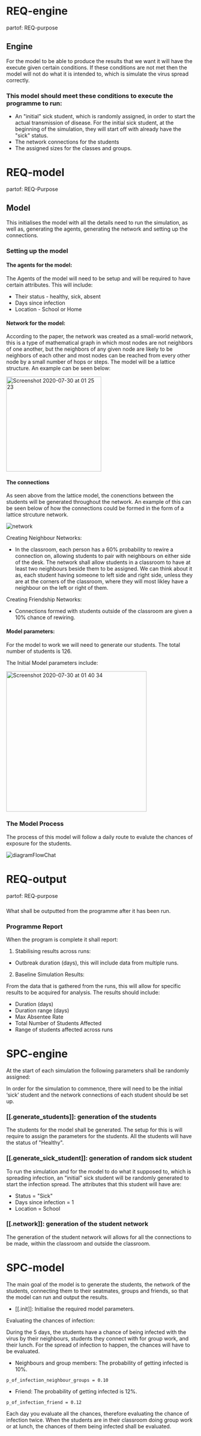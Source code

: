 # REQ-engine
partof: REQ-purpose
###
## Engine
For the model to be able to produce the results that we want it will have the execute given certain conditions. If these conditions are not met then the model will not do what it is intended to, which is simulate the virus spread correctly.

### This model should meet these conditions to execute the programme to run:
- An "initial" sick student, which is randomly assigned, in order to start the actual transmission of disease. 
For the initial sick student, at the beginning of the simulation, they will start off with already have the "sick" status. 
- The network connections for the students
- The assigned sizes for the classes and groups.



# REQ-model
partof: REQ-Purpose
###
## Model

This initialises the model with all the details need to run the simulation, as well as, generating the agents, generating the network and setting up the connections. 

### Setting up the model 

#### The agents for the model:

The Agents of the model will need to be setup and will be required to have certain attributes. This will include:
- Their status - healthy, sick, absent
- Days since infection
- Location - School or Home


#### Network for the model:

According to the paper, the network was created as a small-world network, this is a type of mathematical graph in which most nodes are not neighbors of one another, but the neighbors of any given node are likely to be neighbors of each other and most nodes can be reached from every other node by a small number of hops or steps. The model will be a lattice structure. An example can be seen below:

<img width="253" alt="Screenshot 2020-07-30 at 01 25 23" src="https://user-images.githubusercontent.com/33029552/88866767-8bc68700-d203-11ea-8ab9-aa084c16e26d.png">

#### The connections

As seen above from the lattice model, the conenctions between the students will be generated throughout the network. An example of this can be seen below of how the connections could be formed in the form of a lattice strcuture network.

![network](https://user-images.githubusercontent.com/33029552/88932516-19db5580-d276-11ea-8922-9bf6c7312160.png)


Creating Neighbour Networks:

- In the classroom, each person has a 60% probability to rewire a connection on, allowing students to pair with neighbours on either side of the desk. The network shall allow students in a classroom to have at least two neighbours beside them to be assigned. We can think about it as, each student having someone to left side and right side, unless they are at the corners of the classroom, where they will most likley have a neighbour on the left or right of them. 

Creating Friendship Networks:

- Connections formed with students outside of the classroom are given a 10% chance of rewiring. 


#### Model parameters:

For the model to work we will need to generate our students. The total number of students is 126.


The Initial Model parameters include: 


<img width="374" alt="Screenshot 2020-07-30 at 01 40 34" src="https://user-images.githubusercontent.com/33029552/88867559-b6b1da80-d205-11ea-8a21-fe45d4a33e81.png">

### The Model Process

The process of this model will follow a daily route to evalute the chances of exposure for the students. 

![diagramFlowChat](https://user-images.githubusercontent.com/33029552/88933839-cec24200-d277-11ea-9def-c36845917ec3.jpg)

# REQ-output
partof: REQ-purpose
###
What shall be outputted from the programme after it has been run.
### Programme Report

When the program is complete it shall report:
1. Stabilising results across runs:
- Outbreak duration (days), this will include data from multiple runs.
2. Baseline Simulation Results:

From the data that is gathered from the runs, this will allow for specific results to be acquired for analysis. The results should include:
- Duration (days)
- Duration range (days)
- Max Absentee Rate 
- Total Number of Students Affected 
- Range of students affected across runs



# SPC-engine
At the start of each simulation the following parameters shall be randomly assigned: 

In order for the simulation to commence, there will need to be the initial ‘sick’ student and the network connections of each student should be set up.

### [[.generate_students]]: generation of the students
The students for the model shall be generated. The setup for this is will require to assign the parameters for the students. All the students will have the status of "Healthy".


### [[.generate_sick_student]]: generation of random sick student

To run the simulation and for the model to do what it supposed to, which is spreading infection, an "initial" sick student will be randomly generated to start the infection spread. The attributes that this student will have are:
- Status = "Sick"
- Days since infection = 1
- Location = School

### [[.network]]: generation of the student network
The generation of the student network will allows for all the connections to be made, within the classroom and outside the classroom.


# SPC-model

The main goal of the model is to generate the students, the network of the students, connecting them to their seatmates, groups and friends, so that the model can run and output the results.


- [[.init]]: Initialise the required model parameters.


Evaluating the chances of infection:

During the 5 days, the students have a chance of being infected with the virus by their neighbours, students they connect with for group work, and their lunch. For the spread of infection to happen, the chances will have to be evaluated. 

- Neighbours and group members: The probability of getting infected is 10%.

`p_of_infection_neighbour_groups = 0.10`


- Friend: The probability of getting infected is 12%.

`p_of_infection_friend = 0.12`


Each day you evaluate all the chances, therefore evaluating the chance of infection twice. When the students are in their classroom doing group work or at lunch, the chances of them being infected shall be evaluated.

